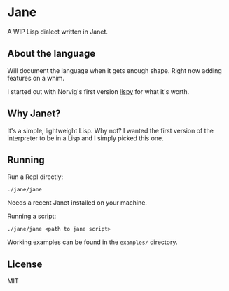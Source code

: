 # Jane

A WIP Lisp dialect written in Janet.

## About the language

Will document the language when it gets enough shape. Right now adding features on a whim.

I started out with Norvig's first version [lispy](https://norvig.com/lispy.html) for what it's worth. 

## Why Janet?

It's a simple, lightweight Lisp. Why not? I wanted the first version of the interpreter to be in a Lisp and I simply picked this one.

## Running

Run a Repl directly:
```
./jane/jane
```
Needs a recent Janet installed on your machine.

Running a script:
```
./jane/jane <path to jane script>
```
Working examples can be found in the `examples/` directory.


## License

MIT
